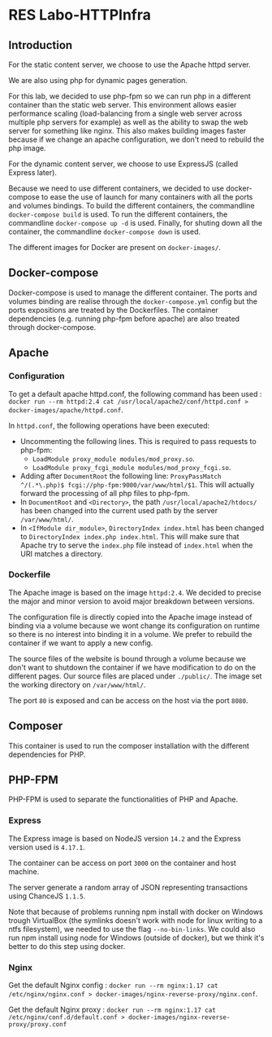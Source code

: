 # RES Labo-HTTPInfra

## Introduction
For the static content server, we choose to use the Apache httpd server.

We are also using php for dynamic pages generation.

For this lab, we decided to use php-fpm so we can run php in a different container than the static web server.
This environment allows easier performance scaling (load-balancing from a single web server across multiple php servers for example) as well as the ability to swap the web server for something like nginx.
This also makes building images faster because if we change an apache configuration, we don't need to rebuild the php image.

For the dynamic content server, we choose to use ExpressJS (called Express later).

Because we need to use different containers, we decided to use docker-compose to ease the use of launch for many containers with all the ports and volumes bindings.
To build the different containers, the commandline `docker-compose build` is used.
To run the different containers, the commandline `docker-compose up -d` is used.
Finally, for shuting down all the container, the commandline `docker-compose down` is used.

The different images for Docker are present on `docker-images/`.

## Docker-compose
Docker-compose is used to manage the different container.
The ports and volumes binding are realise through the `docker-compose.yml` config but the ports expositions are treated by the Dockerfiles.
The container dependencies (e.g. running php-fpm before apache) are also treated through docker-compose.

## Apache
### Configuration
To get a default apache httpd.conf, the following command has been used : `docker run --rm httpd:2.4 cat /usr/local/apache2/conf/httpd.conf > docker-images/apache/httpd.conf`.

In `httpd.conf`, the following operations have been executed:
- Uncommenting the following lines. This is required to pass requests to php-fpm:
  - `LoadModule proxy_module modules/mod_proxy.so`.
  - `LoadModule proxy_fcgi_module modules/mod_proxy_fcgi.so`.
- Adding after `DocumentRoot` the following line: `ProxyPassMatch ^/(.*\.php)$ fcgi://php-fpm:9000/var/www/html/$1`. This will actually forward the processing of all php files to php-fpm.
- In `DocumentRoot` and `<Directory>`, the path `/usr/local/apache2/htdocs/` has been changed into the current used path by the server `/var/www/html/`.
- In `<IfModule dir_module>`, `DirectoryIndex index.html` has been changed to `DirectoryIndex index.php index.html`. This will make sure that Apache try to serve the `index.php` file instead of `index.html` when the URI matches a directory.

### Dockerfile
The Apache image is based on the image `httpd:2.4`.
We decided to precise the major and minor version to avoid major breakdown between versions.

The configuration file is directly copied into the Apache image instead of binding via a volume because we wont change its configuration on runtime so there is no interest into binding it in a volume.
We prefer to rebuild the container if we want to apply a new config.

The source files of the website is bound through a volume because we don't want to shutdown the container if we have modification to do on the different pages.
Our source files are placed under `./public/`.
The image set the working directory on `/var/www/html/`.

The port `80` is exposed and can be access on the host via the port `8080`.

## Composer
This container is used to run the composer installation with the different dependencies for PHP.

## PHP-FPM
PHP-FPM is used to separate the functionalities of PHP and Apache.

### Express
The Express image is based on NodeJS version ``14.2`` and the Express version used is ``4.17.1``.

The container can be access on port ``3000`` on the container and host machine.

The server generate a random array of JSON representing transactions using ChanceJS ``1.1.5``.

Note that because of problems running npm install with docker on Windows trough VirtualBox (the symlinks doesn't work with node for linux writing to a ntfs filesystem), we needed to use the flag `--no-bin-links`.
We could also run npm install using node for Windows (outside of docker), but we think it's better to do this step using docker.

### Nginx
Get the default Nginx config : `docker run --rm nginx:1.17 cat /etc/nginx/nginx.conf > docker-images/nginx-reverse-proxy/nginx.conf`.

Get the default Nginx proxy : `docker run --rm nginx:1.17 cat /etc/nginx/conf.d/default.conf > docker-images/nginx-reverse-proxy/proxy.conf`
